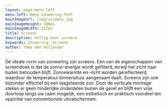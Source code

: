 ```yaml
---
layout: page-menu-left
menu-left: menu-zonwering.html
mainImageUrl: /img/screens.jpg
mainImageHeight: 300px
mainImageWidth: 217px
title: Screens
description: Uitleg over screens
keywords: Zonwering, Screens
author: Theo den Hollander
---
```

Dé ideale vorm van zonwering zijn screens. Eén van de eigenschappen van screendoek is dat de zonne-energie wordt gefilterd, terwijl het zicht naar buiten behouden blijft. Zonnewarmte en –licht worden gereflecteerd, waardoor de temperatuur binnenshuis aangenaam daalt. Screens zijn ook bijzonder effectief bij een laagstaande zon. Door de verticale montage steken er geen hinderlijke onderdelen buiten de gevel en blijft een vrije doorloop langs uw raam mogelijk, een esthetisch en praktisch voordeel ten opzichte van conventionele uitvalschermen.